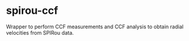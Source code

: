 # spirou-ccf
Wrapper to perform CCF measurements and CCF analysis to obtain radial velocities from SPIRou data. 

